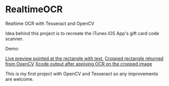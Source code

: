 # RealtimeOCR
Realtime OCR with Tesseract and OpenCV

Idea behind this project is to recreate the iTunes iOS App's gift card code scanner.

Demo:

[Live preview pointed at the rectangle with text.](Images.xcassets/ishot_1.imageset/IMG_0708.PNG)
[Cropped rectangle returned from OpenCV](Images.xcassets/ishot_2.imageset/IMG_0709.PNG)
[Xcode output after applying OCR on the cropped image](Images.xcassets/xshot.imageset/Screen%20Shot%202015-02-25%20at%2003.39.27.png)

This is my first project with OpenCV and Tesseract so any improvements are welcome.
